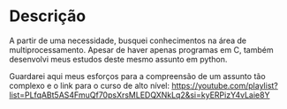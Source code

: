 # Descrição

A partir de uma necessidade, busquei conhecimentos na área de multiprocessamento.
Apesar de haver apenas programas em C, também desenvolvi meus estudos deste mesmo assunto
em python.

Guardarei aqui meus esforços para a compreensão de um assunto tão complexo e o link para o curso de alto
nível: https://youtube.com/playlist?list=PLfqABt5AS4FmuQf70psXrsMLEDQXNkLq2&si=kyERPizY4vLaie8Y